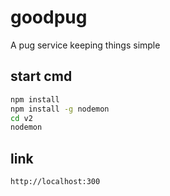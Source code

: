 # goodpug
A pug service keeping things simple

## start cmd
``` bash
npm install
npm install -g nodemon
cd v2
nodemon
```

## link
``` http
http://localhost:300
```
